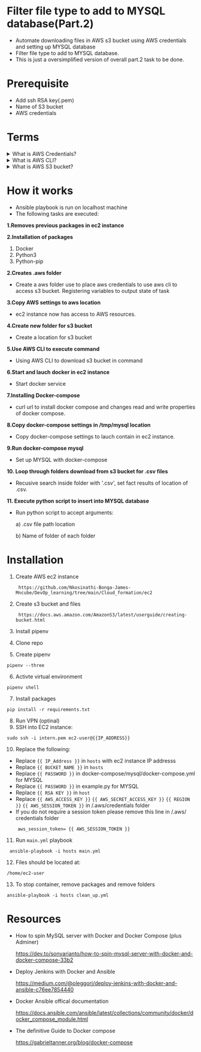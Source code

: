 # Filter file type to add to MYSQL database(Part.2)
 - Automate downloading files in AWS s3 bucket using AWS credentials and setting up MYSQL database
 - Filter file type to add to MYSQL database.
 - This is just a oversimplified version of overall part.2 task to be done.

# Prerequisite
 - Add ssh RSA key(.pem)
 - Name of S3 bucket
 - AWS credentials
# Terms
<details>
<summary>What is AWS Credentials?</summary>
<br>
    - Credentials to authenticate user giving access to AWS resources

    - More info : 
    https://docs.aws.amazon.com/general/latest/gr/aws-security-credentials.html
    https://docs.aws.amazon.com/sdk-for-php/v3/developer-guide/guide_credentials_profiles.html
    

</details>
<details>
<summary>What is AWS CLI?</summary>
<br>
    - Command Line Interface (CLI) for interacting with AWS resources

    - More info :
    https://aws.amazon.com/cli/
</details>

<details>
<summary>What is AWS S3 bucket?</summary>
<br>
    - Provides object storage through a web service interface.Policies can be assigned to restrict access to bucket.

    - More info :
    https://aws.amazon.com/s3/
    https://docs.aws.amazon.com/AmazonS3/latest/userguide/example-bucket-policies.html
</details>

# How it works
- Ansible playbook is run on localhost machine
- The following tasks are executed:

**1.Removes previous packages in ec2 instance**

**2.Installation of packages**
 1. Docker
 3. Python3
 4. Python-pip

**2.Creates .aws folder**
- Create a aws folder use to place aws credentials to use aws cli to access s3 bucket. Registering variables to output state of task

**3.Copy AWS settings to aws location**
- ec2 instance now has access to AWS resources.

**4.Create new folder for s3 bucket**
- Create a location for s3 bucket

**5.Use AWS CLI to execute command**
- Using AWS CLI to download s3 bucket in command 

**6.Start and lauch docker in ec2 instance**
 - Start docker service

**7.Installing Docker-compose** 
- curl url to install docker compose and changes read and write properties of docker compose. 

**8.Copy docker-compose settings in /tmp/mysql location**
- Copy docker-compose settings to lauch contain in ec2 instance.

**9.Run docker-compose mysql**
 - Set up MYSQL with docker-compose

**10. Loop through folders download from s3 bucket for .csv files**
 - Recusive search inside folder with '.csv', set fact results of location of .csv.

**11. Execute python script to insert into MYSQL database**
 - Run python script to accept arguments:

     a) .csv file path location

     b) Name of folder of each folder
   
 
# Installation
1. Create AWS ec2 instance

        https://github.com/Nkosinathi-Bonga-James-Mncube/DevOp_learning/tree/main/Cloud_formation/ec2
2. Create s3 bucket and files

        https://docs.aws.amazon.com/AmazonS3/latest/userguide/creating-bucket.html

3. Install pipenv
4. Clone repo
5. Create pipenv
```
pipenv --three
```

6. Activte virtual environment
```
pipenv shell
```
7. Install packages
```
pip install -r requirements.txt
```
8. Run VPN (optinal)
9. SSH into EC2 instance:

```
sudo ssh -i intern.pem ec2-user@{{IP_ADDRESS}}
```
10. Replace the following: 
- Replace `{{ IP_Address }}` in `hosts` with ec2 instance IP addresss
 - Replace `{{ BUCKET_NAME }}` in `hosts`
 - Replace `{{ PASSWORD }}` in docker-compose/mysql/docker-compose.yml for MYSQL
 - Replace `{{ PASSWORD }}` in example.py for MYSQL
 - Replace `{{ RSA KEY }}` in `host`
 - Replace `{{ AWS_ACCESS_KEY }}` `{{ AWS_SECRET_ACCESS_KEY }}` `{{ REGION }}`
 `{{ AWS_SESSION_TOKEN }}` in /.aws/credentials folder
- If you do not require a session token please remove this line in /.aws/
credentials folder
```
    aws_session_token= {{ AWS_SESSION_TOKEN }}
```
11. Run `main.yml` playbook

```
 ansible-playbook -i hosts main.yml
```
12. Files should be located at:

```
/home/ec2-user
```
13. To stop container, remove packages and remove folders
```
ansible-playbook -i hosts clean_up.yml
```
# Resources
- How to spin MySQL server with Docker and Docker Compose (plus Adminer)

    https://dev.to/sonyarianto/how-to-spin-mysql-server-with-docker-and-docker-compose-33b2


 - Deploy Jenkins with Docker and Ansible

    https://medium.com/@oleggorj/deploy-jenkins-with-docker-and-ansible-c76ee7854440

- Docker Ansible offical documentation

    https://docs.ansible.com/ansible/latest/collections/community/docker/docker_compose_module.html
    
- The definitive Guide to Docker compose

    https://gabrieltanner.org/blog/docker-compose
